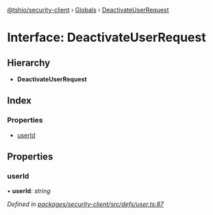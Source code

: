 [@tshio/security-client](../README.md) › [Globals](../globals.md) › [DeactivateUserRequest](deactivateuserrequest.md)

# Interface: DeactivateUserRequest

## Hierarchy

* **DeactivateUserRequest**

## Index

### Properties

* [userId](deactivateuserrequest.md#markdown-header-userid)

## Properties

###  userId

• **userId**: *string*

*Defined in [packages/security-client/src/defs/user.ts:87](https://github.com/TheSoftwareHouse/rad-modules-tools/blob/afe5496/packages/security-client/src/defs/user.ts#L87)*
